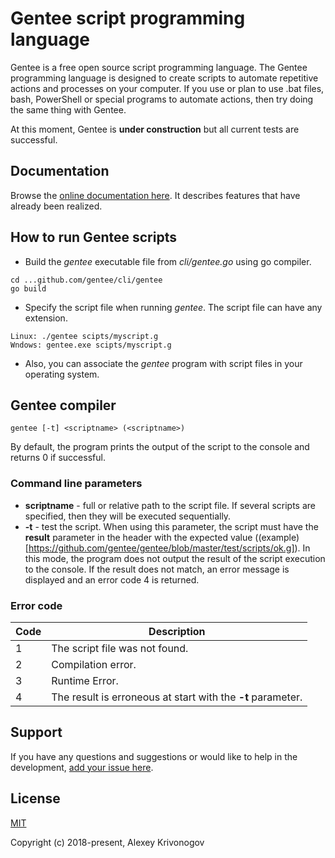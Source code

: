 # Gentee script programming language

Gentee is a free open source script programming language. The Gentee programming language is designed to create scripts to automate repetitive actions and processes on your computer. If you use or plan to use .bat files, bash, PowerShell or special programs to automate actions, then try doing the same thing with Gentee. 

At this moment, Gentee is **under construction** but all current tests are successful.

## Documentation

Browse the [online documentation here](https://gentee.github.io). It describes features that have already been realized.

## How to run Gentee scripts

* Build the *gentee* executable file from *cli/gentee.go* using go compiler.
```
cd ...github.com/gentee/cli/gentee
go build
```
* Specify the script file when running *gentee*. The script file can have any extension.
```
Linux: ./gentee scipts/myscript.g 
Wndows: gentee.exe scipts/myscript.g
```
* Also, you can associate the *gentee* program with script files in your operating system.

## Gentee compiler

```gentee [-t] <scriptname> (<scriptname>)```

By default, the program prints the output of the script to the console and returns 0 if successful.

### Command line parameters

* **scriptname** - full or relative path to the script file. If several scripts are specified, then they will be executed sequentially.
* **-t** - test the script. When using this parameter, the script must have the **result** parameter in the header with the expected value ((example)[https://github.com/gentee/gentee/blob/master/test/scripts/ok.g]). In this mode, the program does not output the result of 
the script execution to the console. If the result does not match, an error message is displayed and an error code 4 is returned.

### Error code

Code | Description
-----|----------
1 | The script file was not found.
2 | Compilation error.
3 | Runtime Error.
4 | The result is erroneous at start with the **-t** parameter.

## Support

If you have any questions and suggestions or would like to help in the development, [add your issue here](https://github.com/gentee/gentee/issues).

## License

[MIT](http://opensource.org/licenses/MIT)

Copyright (c) 2018-present, Alexey Krivonogov
